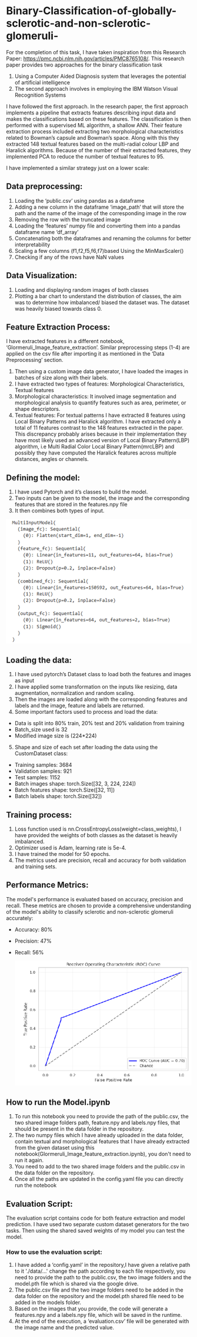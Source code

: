 # Binary-Classification-of-globally-sclerotic-and-non-sclerotic-glomeruli-
For the completion of this task, I have taken inspiration from this Research Paper: https://pmc.ncbi.nlm.nih.gov/articles/PMC8765108/. This research paper provides two approaches for the binary classification task
1.	Using a Computer Aided Diagnosis system that leverages the potential of artificial intelligence
2.	The second approach involves in employing the IBM Watson Visual Recognition Systems

I have followed the first approach. In the research paper, the first approach implements a pipeline that extracts features describing input data and makes the classifications based on these features. The classification is then performed with a supervised ML algorithm, a shallow ANN. Their feature extraction process included extracting two morphological characteristics related to Bowman’s capsule and Bowman’s space. Along with this they extracted 148 textual features based on the multi-radial colour LBP and Haralick algorithms. Because of the number of their extracted features, they implemented PCA to reduce the number of textual features to 95. 

I have implemented a similar strategy just on a lower scale:

##  Data preprocessing:
1.	Loading the ‘public.csv’ using pandas as a dataframe
2.	Adding a new column in the dataframe ‘image_path’ that will store the path and the name of the image of the corresponding image in the row
3.	Removing the row with the truncated image
4.	Loading the ‘features’ numpy file and converting them into a pandas dataframe name ‘df_array’
5.	Concatenating both the dataframes and renaming the columns for better interpretability
6.	Scaling a few columns (f1,f2,f5,f6,f7)based Using the MinMaxScaler()
7.	Checking if any of the rows have NaN values

##  Data Visualization:
1.	Loading and displaying random images of both classes
2.	Plotting a bar chart to understand the distribution of classes, the aim was to determine how imbalanced/ biased the dataset was. The dataset was heavily biased towards class 0.

##  Feature Extraction Process:
I have extracted features in a different notebook, ‘Glormeruli_Image_feature_extraction’. Similar preprocessing steps (1-4) are applied on the csv file after importing it as mentioned in the ‘Data Preprocessing’ section. 
1.	Then using a custom image data generator, I have loaded the images in batches of size along with their labels.
2.	I have extracted two types of features: Morphological Characteristics, Textual features
3.	Morphological characteristics: It involved image segmentation and morphological analysis to quantify features such as area, perimeter, or shape descriptors.
4.	Textual features: For textual patterns I have extracted 8 features using Local Binary Patterns and Haralick algorithm.
I have extracted only a total of 11 features contrast to the 148 features extracted in the paper. This discrepancy probably arises because in their implementation they have most likely used an advanced version of Local Binary Pattern(LBP) algorithm, i.e Multi Radial Color Local Binary Pattern(mrcLBP) and possibly they have computed the Haralick features across multiple distances, angles or channels.

##  Defining the model:
1.	I have used Pytorch and it’s classes to build the model.
2.	Two inputs can be given to the model, the image and the corresponding features that are stored in the features.npy file
3.	It then combines both types of input.

   ![Model Architecture](images/model.png)

##  Loading the data:
1.	I have used pytorch’s Dataset class to load both the features and images as input
2.	I have applied some transformation on the inputs like resizing, data augmentation, normalization and random scaling.
3.	Then the images are loaded along with the corresponding features and labels and the image, feature and labels are returned.
4.	Some important factors used to process and load the data:
- Data is split into 80% train, 20% test and 20% validation from training
- Batch_size used is 32
- Modified image size is (224*224)
5.	Shape and size of each set after loading the data using the CustomDataset class:
- Training samples: 3684
- Validation samples: 921
- Test samples: 1152
- Batch images shape: torch.Size([32, 3, 224, 224])
- Batch features shape: torch.Size([32, 11])
- Batch labels shape: torch.Size([32])

##  Training process:
1.	Loss function used is nn.CrossEntropyLoss(weight=class_weights), I have provided the weights of both classes as the dataset is heavily imbalanced.
2.	Optimizer used is Adam, learning rate is 5e-4.
3.	I have trained the model for 50 epochs.
4.	The metrics used are precision, recall and accuracy for both validation and training sets.

##  Performance Metrics:
The model's performance is evaluated based on accuracy, precision and recall. These metrics are chosen to provide a comprehensive understanding of the model's ability to classify sclerotic and non-sclerotic glomeruli accurately:
- Accuracy: 80%
- Precision: 47% 
- Recall: 56%
  
   ![ROC Curve](images/ROC_curve.png)

##   How to run the Model.ipynb

1. To run this notebook you need to provide the path of the public.csv, the two shared image folders path, feature.npy and labels.npy files, that should be present in the data folder in the repository.
2. The two numpy files which I have already uploaded in the data folder, contain textual and morphological features that I have already extracted from the given dataset using this notebook(Glormeruli_Image_feature_extraction.ipynb), you don't need to run it again.
3. You need to add to the two shared image folders and the public.csv in the data folder on the repository.
4. Once all the paths are updated in the config.yaml file you can directly run the notebook 

## Evaluation Script:
The evaluation script contains code for both feature extraction and model prediction. I have used two separate custom dataset generators for the two tasks. Then using the shared saved weights of my model you can test the model.

###  How to use the evaluation script:
1.	I have added a ‘config.yaml’ in the repository,I have given a relative path to it './data/...' change the path according to each file respectively, you need to provide the path to the public.csv, the two image folders and the model.pth file which is shared via the google drive.
2.	The public.csv file and the two image folders need to be added in the data folder on the repository and the model.pth shared file need to be added in the models folder.
3.	Based on the images that you provide, the code will generate a features.npy and a labels.npy file, which will be saved in the runtime.
4.	At the end of the execution, a ‘evaluation.csv’ file will be generated with the image name and the predicted value.
